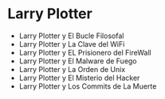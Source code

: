 # Larry Plotter 
* Larry Plotter y El Bucle Filosofal
* Larry Plotter y La Clave del WiFi
* Larry Plotter y EL Prisionero del FireWall
* Larry Plotter y El Malware de Fuego
* Larry Plotter y La Orden de Unix
* Larry Plotter y El Misterio del Hacker
* Larry Plotter y Los Commits de La Muerte
